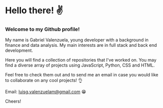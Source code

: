 # Hello there! ✌

### Welcome to my Github profile!

My name is Gabriel Valenzuela, young developer with a background in finance and data analysis. My main interests are in full stack and back end development.

Here you will find a collection of repositories that I've worked on. You may find a diverse array of projects using JavaScript, Python, CSS and HTML.

Feel free to check them out and to send me an email in case you would like to collaborate on any cool projects! 👌

Email: luisg.valenzuelam@gmail.com 😁

Cheers!
